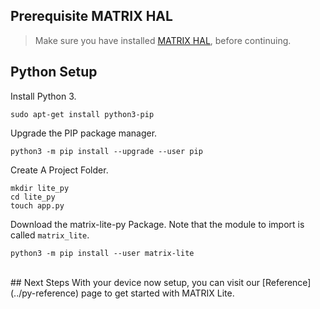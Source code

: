 <h2 style="padding-top:0">Prerequisite MATRIX HAL</h2>

<!-- MATRIX HAL is at the base of each MATRIX Lite library. This makes it a requirement to have it installed on your Raspberry Pi. Below are the installation instructions -->

> Make sure you have installed [MATRIX HAL](/matrix-hal/getting-started/), before continuing.

## Python Setup

Install Python 3.
```language-bash
sudo apt-get install python3-pip
```

Upgrade the PIP package manager.
```langauge-bash
python3 -m pip install --upgrade --user pip
```

Create A Project Folder.
```language-bash
mkdir lite_py
cd lite_py
touch app.py
```

Download the matrix-lite-py Package. Note that the module to import is called `matrix_lite`.
```language-bash
python3 -m pip install --user matrix-lite
```

<br/>
## Next Steps
With your device now setup, you can visit our [Reference](../py-reference) page to get started with MATRIX Lite.
